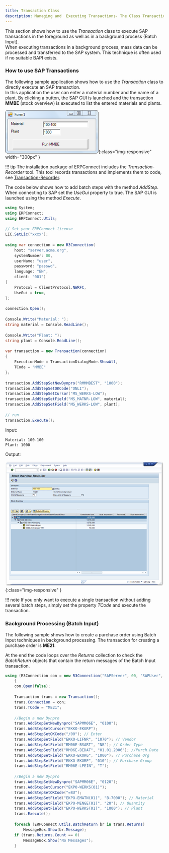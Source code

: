 ```yaml
---
title: Transaction Class 
description: Managing and  Executing Transactions- The Class Transaction
---
```


This section shows how to use the *Transaction* class to execute SAP transactions in the foreground as well as in a background process (Batch Input).<br>
When executing transactions in a background process, mass data can be processed and transferred to the SAP system. 
This technique is often used if no suitable BAPI exists.

### How to use SAP Transactions 

The following sample application shows how to use the *Transaction* class to directly execute an SAP transaction.<br>
In this application the user can enter a material number and the name of a plant. 
By clicking a button, the SAP GUI is launched and the transaction **MMBE** (stock overview) is executed to list the entered materials and plants. 

![Call-Transaction-002]( ../../assets/images/Call-Transaction-002.png){:class="img-responsive" width="300px" }

!!! tip
    The installation package of ERPConnect includes the *Transaction-Recorder* tool.
    This tool records transactions and implements them to code, see [Transaction-Recorder](../tools/transaction-recorder).

The code below shows how to add batch steps with the method *AddStep*. <br>
When connecting to SAP set the *UseGui* property to true. 
The SAP GUI is launched using the method *Execute*.


```csharp linenums="1"
using System;
using ERPConnect;
using ERPConnect.Utils;

// Set your ERPConnect license
LIC.SetLic("xxxx");

using var connection = new R3Connection(
    host: "server.acme.org",
    systemNumber: 00,
    userName: "user",
    password: "passwd",
    language: "EN",
    client: "001")
{
    Protocol = ClientProtocol.NWRFC,
    UseGui = true,
};

connection.Open();

Console.Write("Material: ");
string material = Console.ReadLine();

Console.Write("Plant: ");
string plant = Console.ReadLine();

var transaction = new Transaction(connection)
{
    ExecutionMode = TransactionDialogMode.ShowAll,
    TCode = "MMBE"
};

transaction.AddStepSetNewDynpro("RMMMBEST", "1000");
transaction.AddStepSetOKCode("ONLI");
transaction.AddStepSetCursor("MS_WERKS-LOW");
transaction.AddStepSetField("MS_MATNR-LOW", material);
transaction.AddStepSetField("MS_WERKS-LOW", plant);

// run
transaction.Execute();
```

Input:
```
Material: 100-100
Plant: 1000
```

Output:

![Call-Transaction-003]( ../../assets/images/Call-Transaction-003.png){:class="img-responsive"  }

!!! note
    If you only want to execute a single transaction without adding several batch steps, simply set the property *TCode* and execute the transaction.


### Background Processing (Batch Input)

The following sample shows how to create a purchase order using Batch Input techniques in background processing.
The transaction for creating a purchase order is **ME21**.

At the end the code loops over the *Returns* collection to check the *BatchReturn* objects that contain the return messages of the Batch Input transaction. 

```csharp linenums="1"
using (R3Connection con = new R3Connection("SAPServer", 00, "SAPUser", "Password", "EN", "800"))
    {
	con.Open(false);
   
	Transaction trans = new Transaction();
	trans.Connection = con;
	trans.TCode = "ME21";
   
	//Begin a new Dynpro
	trans.AddStepSetNewDynpro("SAPMM06E", "0100");
	trans.AddStepSetCursor("EKKO-EKGRP");
	trans.AddStepSetOKCode("/00"); // Enter
	trans.AddStepSetField("EKKO-LIFNR", "1070"); // Vendor
	trans.AddStepSetField("RM06E-BSART", "NB"); // Order Type
	trans.AddStepSetField("RM06E-BEDAT", "01.01.2006"); //Purch.Date
	trans.AddStepSetField("EKKO-EKORG", "1000"); // Purchase Org
	trans.AddStepSetField("EKKO-EKGRP", "010"); // Purchase Group
	trans.AddStepSetField("RM06E-LPEIN", "T");
   
	//Begin a new Dynpro
	trans.AddStepSetNewDynpro("SAPMM06E", "0120");
	trans.AddStepSetCursor("EKPO-WERKS(01)");
	trans.AddStepSetOKCode("=BU");
	trans.AddStepSetField("EKPO-EMATN(01)", "B-7000"); // Material
	trans.AddStepSetField("EKPO-MENGE(01)", "20"); // Quantity
	trans.AddStepSetField("EKPO-WERKS(01)", "1000"); // Plant
	trans.Execute();
   
	foreach (ERPConnect.Utils.BatchReturn br in trans.Returns)
		MessageBox.Show(br.Message);
	if (trans.Returns.Count == 0)
		MessageBox.Show("No Messages");
    }
```

